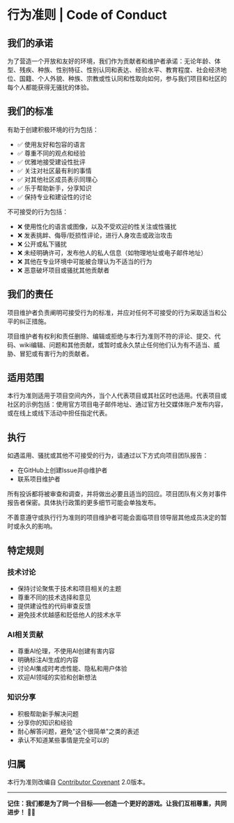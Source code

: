 # 行为准则 | Code of Conduct

## 我们的承诺

为了营造一个开放和友好的环境，我们作为贡献者和维护者承诺：无论年龄、体型、残疾、种族、性别特征、性别认同和表达、经验水平、教育程度、社会经济地位、国籍、个人外貌、种族、宗教或性认同和性取向如何，参与我们项目和社区的每个人都能获得无骚扰的体验。

## 我们的标准

有助于创建积极环境的行为包括：

* ✅ 使用友好和包容的语言
* ✅ 尊重不同的观点和经验
* ✅ 优雅地接受建设性批评
* ✅ 关注对社区最有利的事情
* ✅ 对其他社区成员表示同理心
* ✅ 乐于帮助新手，分享知识
* ✅ 保持专业和建设性的讨论

不可接受的行为包括：

* ❌ 使用性化的语言或图像，以及不受欢迎的性关注或性骚扰
* ❌ 发表挑衅、侮辱/贬损性评论，进行人身攻击或政治攻击
* ❌ 公开或私下骚扰
* ❌ 未经明确许可，发布他人的私人信息（如物理地址或电子邮件地址）
* ❌ 其他在专业环境中可能被合理认为不适当的行为
* ❌ 恶意破坏项目或骚扰其他贡献者

## 我们的责任

项目维护者负责阐明可接受行为的标准，并应对任何不可接受的行为采取适当和公平的纠正措施。

项目维护者有权利和责任删除、编辑或拒绝与本行为准则不符的评论、提交、代码、wiki编辑、问题和其他贡献，或暂时或永久禁止任何他们认为有不适当、威胁、冒犯或有害行为的贡献者。

## 适用范围

本行为准则适用于项目空间内外，当个人代表项目或其社区时也适用。代表项目或社区的示例包括：使用官方项目电子邮件地址、通过官方社交媒体账户发布内容，或在线上或线下活动中担任指定代表。

## 执行

如遇滥用、骚扰或其他不可接受的行为，请通过以下方式向项目团队报告：

* 在GitHub上创建Issue并@维护者
* 联系项目维护者

所有投诉都将被审查和调查，并将做出必要且适当的回应。项目团队有义务对事件报告者保密。具体执行政策的更多细节可能会单独发布。

不善意遵守或执行行为准则的项目维护者可能会面临项目领导层其他成员决定的暂时或永久的影响。

## 特定规则

### 技术讨论

* 保持讨论聚焦于技术和项目相关的主题
* 尊重不同的技术选择和意见
* 提供建设性的代码审查反馈
* 避免技术优越感和贬低他人的技术水平

### AI相关贡献

* 尊重AI伦理，不使用AI创建有害内容
* 明确标注AI生成的内容
* 讨论AI集成时考虑性能、隐私和用户体验
* 欢迎AI领域的实验和创新想法

### 知识分享

* 积极帮助新手解决问题
* 分享你的知识和经验
* 耐心解答问题，避免"这个很简单"之类的表述
* 承认不知道某些事情是完全可以的

## 归属

本行为准则改编自 [Contributor Covenant](https://www.contributor-covenant.org/) 2.0版本。

---

**记住：我们都是为了同一个目标——创造一个更好的游戏。让我们互相尊重，共同进步！** 🤝✨
